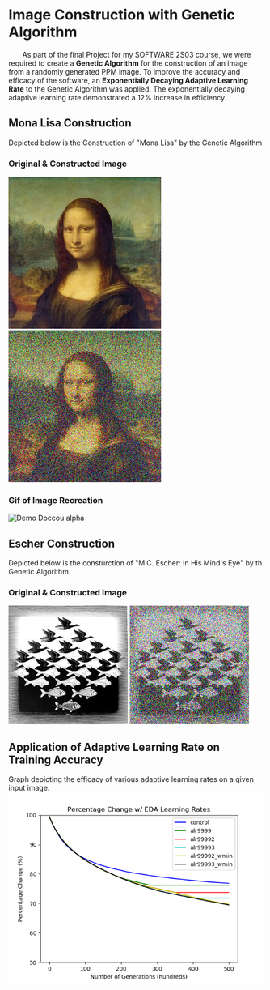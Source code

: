# Image Construction with Genetic Algorithm

&nbsp;&nbsp;&nbsp;&nbsp;&nbsp;&nbsp; As part of the final Project for my SOFTWARE 2S03 course, we were required to create a **Genetic Algorithm** for the construction of an image from a randomly generated PPM image. To improve the accuracy and efficacy of the software, an **Exponentially Decaying Adaptive Learning Rate** to the Genetic Algorithm was applied. The exponentially decaying adaptive learning rate demonstrated a 12% increase in efficiency.

## Mona Lisa Construction
Depicted below is the Construction of "Mona Lisa" by the Genetic Algorithm

### Original & Constructed Image
![Original](results/mona_lisa.jpg)
![Constructed](results/mona_lisa_200k.png)
### Gif of Image Recreation
![Demo Doccou alpha](https://j.gifs.com/oQDJnY.gif)

## Escher Construction
Depicted below is the consturction of "M.C. Escher: In His Mind's Eye" by th Genetic Algorithm

### Original & Constructed Image
![Original](results/Escher.jpg)
![Constructed](results/500kEscher.png)


## Application of Adaptive Learning Rate on Training Accuracy
Graph depicting the efficacy of various adaptive learning rates on a given input image.
![Graphed Results](graphing_data/Escher-EDA-Progress-Plots.png)
